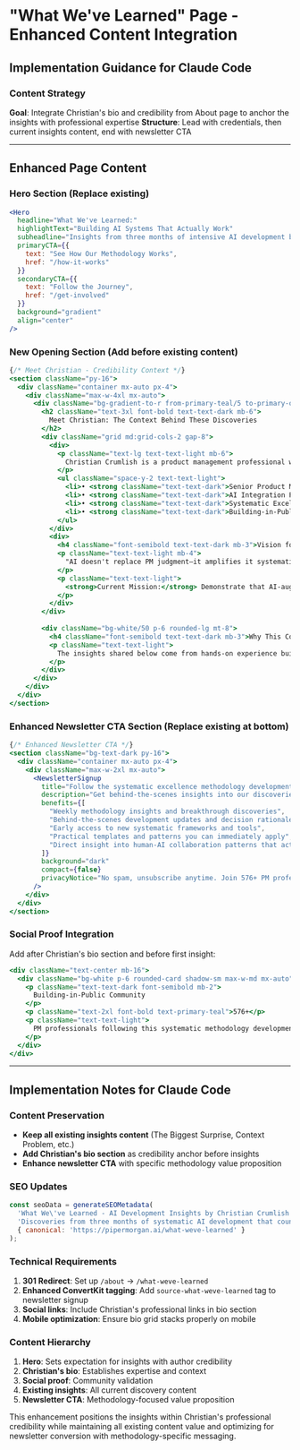 # "What We've Learned" Page - Enhanced Content Integration

## Implementation Guidance for Claude Code

### Content Strategy
**Goal**: Integrate Christian's bio and credibility from About page to anchor the insights with professional expertise
**Structure**: Lead with credentials, then current insights content, end with newsletter CTA

---

## Enhanced Page Content

### Hero Section (Replace existing)
```jsx
<Hero
  headline="What We've Learned:"
  highlightText="Building AI Systems That Actually Work"
  subheadline="Insights from three months of intensive AI development by Christian Crumlish - discoveries that counter conventional AI wisdom and demonstrate systematic human-AI collaboration."
  primaryCTA={{
    text: "See How Our Methodology Works",
    href: "/how-it-works"
  }}
  secondaryCTA={{
    text: "Follow the Journey",
    href: "/get-involved"
  }}
  background="gradient"
  align="center"
/>
```

### New Opening Section (Add before existing content)
```jsx
{/* Meet Christian - Credibility Context */}
<section className="py-16">
  <div className="container mx-auto px-4">
    <div className="max-w-4xl mx-auto">
      <div className="bg-gradient-to-r from-primary-teal/5 to-primary-orange/5 p-8 rounded-card mb-16">
        <h2 className="text-3xl font-bold text-text-dark mb-6">
          Meet Christian: The Context Behind These Discoveries
        </h2>
        <div className="grid md:grid-cols-2 gap-8">
          <div>
            <p className="text-lg text-text-light mb-6">
              Christian Crumlish is a product management professional with deep expertise in civic technology, systematic methodology development, and AI integration. Through building Piper Morgan, he's demonstrating how AI can systematically enhance rather than replace human PM expertise.
            </p>
            <ul className="space-y-2 text-text-light">
              <li>• <strong className="text-text-dark">Senior Product Manager</strong> with civic technology focus at Kind Systems</li>
              <li>• <strong className="text-text-dark">AI Integration Pioneer</strong> developing practical human-AI collaboration patterns</li>
              <li>• <strong className="text-text-dark">Systematic Excellence Advocate</strong> proving rigorous methodology accelerates development</li>
              <li>• <strong className="text-text-dark">Building-in-Public Practitioner</strong> sharing every decision and lesson learned</li>
            </ul>
          </div>
          <div>
            <h4 className="font-semibold text-text-dark mb-3">Vision for PM × AI</h4>
            <p className="text-text-light mb-4">
              "AI doesn't replace PM judgment—it amplifies it systematically. Through transparent methodology development and ethical-first architecture, we're proving that human-AI collaboration can achieve capabilities neither could reach alone."
            </p>
            <p className="text-text-light">
              <strong>Current Mission:</strong> Demonstrate that AI-augmented product management, done with systematic excellence, creates compound value that transforms strategic work.
            </p>
          </div>
        </div>
        
        <div className="bg-white/50 p-6 rounded-lg mt-8">
          <h4 className="font-semibold text-text-dark mb-3">Why This Context Matters</h4>
          <p className="text-text-light">
            The insights shared below come from hands-on experience building an AI system systematically while maintaining PM judgment and strategic thinking. This isn't theoretical AI advice—it's battle-tested patterns from actual development work.
          </p>
        </div>
      </div>
    </div>
  </div>
</section>
```

### Enhanced Newsletter CTA Section (Replace existing at bottom)
```jsx
{/* Enhanced Newsletter CTA */}
<section className="bg-text-dark py-16">
  <div className="container mx-auto px-4">
    <div className="max-w-2xl mx-auto">
      <NewsletterSignup
        title="Follow the systematic excellence methodology development"
        description="Get behind-the-scenes insights into our discoveries, breakthrough patterns, and practical frameworks you can apply to your own AI collaboration work. See how systematic thinking transforms AI from hype to practical value."
        benefits={[
          "Weekly methodology insights and breakthrough discoveries",
          "Behind-the-scenes development updates and decision rationale", 
          "Early access to new systematic frameworks and tools",
          "Practical templates and patterns you can immediately apply",
          "Direct insight into human-AI collaboration patterns that actually work"
        ]}
        background="dark"
        compact={false}
        privacyNotice="No spam, unsubscribe anytime. Join 576+ PM professionals learning systematic AI collaboration."
      />
    </div>
  </div>
</section>
```

### Social Proof Integration
Add after Christian's bio section and before first insight:

```jsx
<div className="text-center mb-16">
  <div className="bg-white p-6 rounded-card shadow-sm max-w-md mx-auto">
    <p className="text-text-dark font-semibold mb-2">
      Building-in-Public Community
    </p>
    <p className="text-2xl font-bold text-primary-teal">576+</p>
    <p className="text-text-light">
      PM professionals following this systematic methodology development
    </p>
  </div>
</div>
```

---

## Implementation Notes for Claude Code

### Content Preservation
- **Keep all existing insights content** (The Biggest Surprise, Context Problem, etc.)
- **Add Christian's bio section** as credibility anchor before insights
- **Enhance newsletter CTA** with specific methodology value proposition

### SEO Updates
```jsx
const seoData = generateSEOMetadata(
  'What We\'ve Learned - AI Development Insights by Christian Crumlish',
  'Discoveries from three months of systematic AI development that counter conventional wisdom. Practical insights for PM and UX leaders from building-in-public methodology development.',
  { canonical: 'https://pipermorgan.ai/what-weve-learned' }
);
```

### Technical Requirements
1. **301 Redirect**: Set up `/about` → `/what-weve-learned` 
2. **Enhanced ConvertKit tagging**: Add `source-what-weve-learned` tag to newsletter signup
3. **Social links**: Include Christian's professional links in bio section
4. **Mobile optimization**: Ensure bio grid stacks properly on mobile

### Content Hierarchy
1. **Hero**: Sets expectation for insights with author credibility
2. **Christian's bio**: Establishes expertise and context 
3. **Social proof**: Community validation
4. **Existing insights**: All current discovery content
5. **Newsletter CTA**: Methodology-focused value proposition

This enhancement positions the insights within Christian's professional credibility while maintaining all existing content value and optimizing for newsletter conversion with methodology-specific messaging.